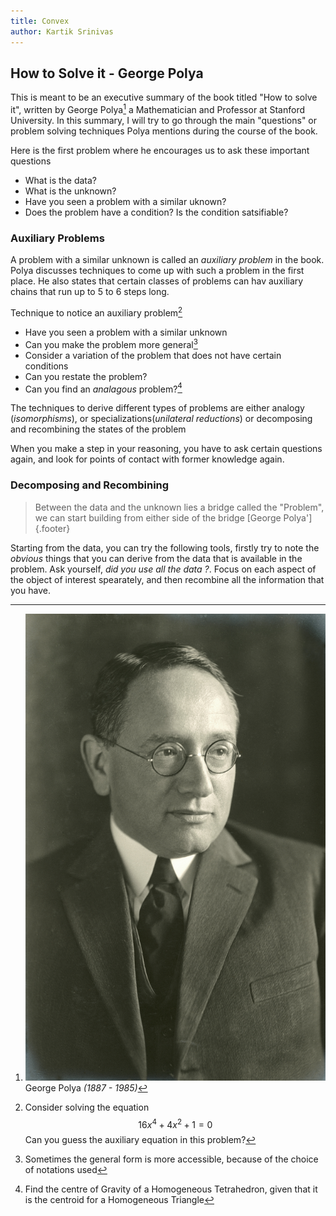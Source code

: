 ```yaml
---
title: Convex
author: Kartik Srinivas
---
```



## How to Solve it - George Polya



This is meant to be an executive summary of the book titled "How to solve it", written by George Polya[^polya]  a
Mathematician and Professor at Stanford University. In this summary, I will try to go through the main "questions" or problem solving techniques Polya mentions during the
course of the book.

[^polya]: ![Polya][polya] <br> George Polya _(1887 - 1985)_

[polya]: posts/HTSI/images/polya.jpg


Here is the first problem where he encourages us to ask these important questions

- What is the data?
- What is the unknown?
- Have you seen a problem with a similar uknown?
- Does the problem have a condition? Is the condition satsifiable?

### Auxiliary Problems

A problem with a similar unknown is called an _auxiliary problem_ in the book.
Polya discusses techniques to come up with such a problem in the first place. He also states that certain classes of
problems can hav auxiliary chains that run up to 5 to 6 steps long.

Technique to notice an auxiliary problem[^aux1]

- Have you seen a problem with a similar unknown
- Can you make the problem more general[^acc]
- Consider a variation of the problem that does not have certain conditions
- Can you restate the problem?
- Can you find an _analagous_ problem?[^anal]


[^anal]: Find the centre of Gravity of a Homogeneous Tetrahedron, given that it is the centroid  for a Homogeneous Triangle



[^acc]: Sometimes the general form is more accessible, because of the choice of notations used


[^aux1]: Consider solving the equation $$16x^4 + 4x^2 + 1 = 0$$ Can you guess the auxiliary equation in this problem?


The techniques to derive different types of problems are either analogy (_isomorphisms_), or specializations(_unilateral
reductions_) or decomposing and recombining the states of the problem

When you make a step in your reasoning, you have to ask certain questions again, and look for points of contact with
former knowledge again.


### Decomposing and Recombining

<div class = "epigraph">

> Between the data and the unknown lies a bridge called the "Problem", we can start building  from either side of the
bridge
[George Polya']{.footer}
</div>

Starting from the data, you can try the following tools, firstly try to note the _obvious_ things that you can derive
from the data that is available in the problem. Ask yourself, _did you use all the data ?_. Focus on each aspect of the
object of interest spearately, and then recombine all the information that you have.


